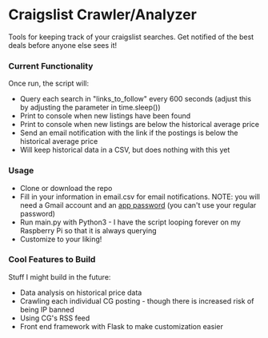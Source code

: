 # Craigslist Crawler/Analyzer 
Tools for keeping track of your craigslist searches. Get notified of the best deals before anyone else sees it! 

### Current Functionality
Once run, the script will:
* Query each search in "links_to_follow" every 600 seconds (adjust this by adjusting the parameter in time.sleep())
* Print to console when new listings have been found
* Print to console when new listings are below the historical average price
* Send an email notification with the link if the postings is below the historical average price
* Will keep historical data in a CSV, but does nothing with this yet

### Usage
* Clone or download the repo
* Fill in your information in email.csv for email notifications. NOTE: you will need a Gmail account and an [app password](https://support.google.com/accounts/answer/185833?hl=en) (you can't use your regular password)
* Run main.py with Python3 - I have the script looping forever on my Raspberry Pi so that it is always querying
* Customize to your liking! 

### Cool Features to Build
Stuff I might build in the future:
* Data analysis on historical price data
* Crawling each individual CG posting - though there is increased risk of being IP banned
* Using CG's RSS feed
* Front end framework with Flask to make customization easier
